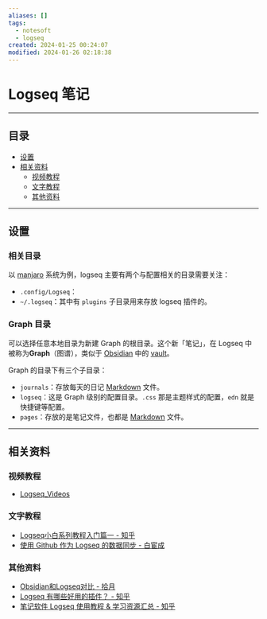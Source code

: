 ```yaml
---
aliases: []
tags:
  - notesoft
  - logseq
created: 2024-01-25 00:24:07
modified: 2024-01-26 02:18:38
---
```

# Logseq 笔记

---

## 目录

* [设置](#设置)
* [相关资料](#相关资料)
	* [视频教程](#视频教程)
	* [文字教程](#文字教程)
	* [其他资料](#其他资料)

---

## 设置 

### 相关目录

以 [manjaro](../../Linux/ArchLinux_Note.md#Arch%20各种变体) 系统为例，logseq 主要有两个与配置相关的目录需要关注：

* `.config/Logseq`：
* `~/.logseq`：其中有 `plugins` 子目录用来存放 logseq 插件的。

### Graph 目录

可以选择任意本地目录为新建 Graph 的根目录。这个新「笔记」，在 Logseq 中被称为**Graph**（图谱），类似于 [Obsidian](../Obsidian/Obsidian_Note.md) 中的 [vault](../Obsidian/Obsidian_Note.md#vault)。

Graph 的目录下有三个子目录：

* `journals`：存放每天的日记 [Markdown](../../Markdown/Markdown_Note.md) 文件。
* `logseq`：这是 Graph 级别的配置目录。`.css` 那是主题样式的配置，`edn` 就是快捷键等配置。
* `pages`：存放的是笔记文件，也都是 [Markdown](../../Markdown/Markdown_Note.md) 文件。

---

## 相关资料 

### 视频教程

* [Logseq_Videos](Logseq_Videos.md)

### 文字教程

* [Logseq小白系列教程入门篇一 - 知乎](https://zhuanlan.zhihu.com/p/343854552)
* [使用 Github 作为 Logseq 的数据同步 - 白宦成](https://www.ixiqin.com/2023/01/20/use-a-lot-as-logseq-data-synchronization/)

### 其他资料

* [Obsidian和Logseq对比 - 拾月](https://www.skyue.com/22040623.html)
* [Logseq 有哪些好用的插件？ - 知乎](https://www.zhihu.com/question/556039903/answers/updated)
* [笔记软件 Logseq 使用教程 & 学习资源汇总 - 知乎](https://zhuanlan.zhihu.com/p/619887710)

